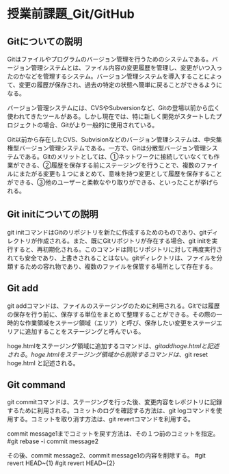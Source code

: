 # 授業前課題_Git/GitHub

## Gitについての説明
Gitはファイルやプログラムのバージョン管理を行うためのシステムである。バージョン管理システムとは、ファイル内容の変更履歴を管理し、変更がいつ入ったのかなどを管理するシステム。バージョン管理システムを導入することによって、変更の履歴が保存され、過去の特定の状態へ簡単に戻ることができるようになる。

バージョン管理システムには、CVSやSubversionなど、Gitの登場以前から広く使われてきたツールがある。しかし現在では、特に新しく開発がスタートしたプロジェクトの場合、Gitがより一般的に使用されている。

Git以前から存在したCVS、Subvisionなどのバージョン管理システムは、中央集権型バージョン管理システムである。一方で、Gitは分散型バージョン管理システムである。Gitのメリットとしては、①ネットワークに接続していなくても作業ができる、②履歴を保存する前にステージングを行うことで、複数のファイルにまたがる変更も１つにまとめて、意味を持つ変更として履歴を保存することができる、③他のユーザーと柔軟なやり取りができる、といったことが挙げられる。

## Git initについての説明
git initコマンドはGitのリポジトリを新たに作成するためのものであり、gitディレクトリが作成される。また、既にGitリポジトリが存在する場合、git initを実行すると、再初期化される。このコマンドは同じリポジトリに対して再度実行されても安全であり、上書きされることはない。gitディレクトリは、ファイルを分類するための容れ物であり、複数のファイルを保管する場所として存在する。

## Git add
git addコマンドは、ファイルのステージングのために利用される。Gitでは履歴の保存を行う前に、保存する単位をまとめて整理することができる。その際の一時的な作業領域をステージ領域（エリア）と呼び、保存したい変更をステージエリアに追加することをステージングと呼んでいる。　

hoge.htmlをステージング領域に追加するコマンドは、$git add hoge.html と記述される。
hoge.htmlをステージング領域から削除するコマンドは、$git reset hoge.html と記述される。
## Git command
git commitコマンドは、ステージングを行った後、変更内容をレポジトリに記録するために利用される。コミットのログを確認する方法は、git logコマンドを使用する。コミットを取り消す方法は、git revertコマンドを利用する。

commit message1までコミットを戻す方法は、その１つ前のコミットを指定。  
#git rebase -i commit message2

その後、commit message2、commit message1の内容を削除する。
#git revert HEAD~{1} #git revert HEAD~{2}

